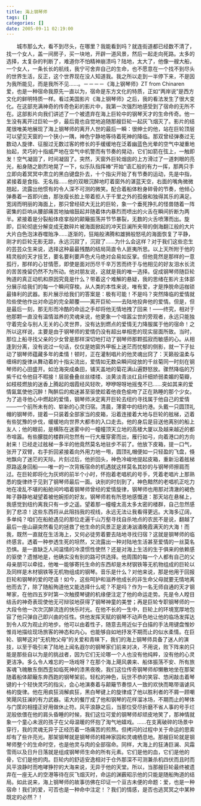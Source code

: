 ```yaml
---
title: 海上钢琴师
tags: []
categories: []
date: 2005-09-11 02:19:00 
---
```



&emsp;&emsp;城市那么大，看不到尽头，在哪里？我能看到吗？就连街道都已经数不清了，找一个女人，盖一间房子，买一块地，开辟一道风景，然后一起走向死路。太多的选择，太复杂的判断了，难道你不怕精神崩溃吗？陆地，太大了，他像一艘大船，一个女人，一条长长的航线，我宁可舍弃自己的生命，也不愿意在一个找不到尽头的世界生活，反正，这个世界现在没人知道我。我之所以走到一半停下来，不是因为我所能见，而是我所不见……。－－－－《海上钢琴师》ZT from Chinaren爱，也是一种宿命我原先一直以为，宿命是东方文化的特质，正如“两岸说”是西方文化的鲜明特质一样。看过美国影片《海上钢琴师》之后，我的看法发生了很大变化。在这部充满神奇的传奇色彩的影片中，我第一次强烈地感受到了宿命的无所不在。这部影片向我们讲述了一个被遗弃在海上巨轮中的钢琴天才的生命传奇。他一生没有离开过巨轮一步，最后竟也自觉地追随那艘巨轮一起灰飞烟灭了。影片的结尾很唯美地展现了海上钢琴师的离开人世的最后一瞬：很绅士的他，站在巨轮顶层可以望见天窗的一个狭小一隅，神色宁静地等待着死神的降临。那双曾经弹奏过无数动人旋律、征服过无数过客的修长的手缓缓地在泛着幽蓝色光晕的空气中凝重地抬起，灵巧的十指威严地在空气中机警而有节奏的晃动，它们如箭在弦上，一触即发！空气凝固了，时间凝固了。突然，天窗外巨轮烟囱的上方滑过了一道刺眼的亮光，船身随之剧烈地晃了一下，似乐队指挥棒“开始”语汇般的有力一挥，那两只手立即向着冥冥中肃立的黑白键盘扑去，十个指尖开始了有节奏的运动，先是中指，紧接着是食指、无名指……他的双眼沉醉地盯着窗外的湛蓝天空，右面的嘴角微微翘起，流露出他惯有的令人深不可测的微笑。配合着船体粉身碎骨的节奏，他倾心弹奏着一首即兴曲，那张瘦长脸上带着拒人于千里之外的孤傲和独得其乐的满足。宽阔而明丽的海面上，那只曾经硕大无比的巨轮，象一个垂死挣扎的怪兽随着一阵密集的巨响从腰部痛苦地抽缩鼓起并随着体内暴烈而喷出的火舌在瞬间折断为两半。紧接着是分裂船体痉挛般的颠簸振荡并节节暴裂，无数的火舌喷薄而出。旋即，巨轮彻底分解变成无数碎片被海面掀起的冲天巨澜所夹带的倒海翻江般的大片大片白色泡沫吞噬贻净……逐渐的，狂飚般沸腾和雄狮般怒吼的海面恢复了平静，刚才的巨轮无影无踪，永远沉寂了，沉寂了……为什么会这样？对于我们这些恋生的芸芸众生来说，选择这种最最残酷的结局简直令人匪夷所思。以上天所附于他的精灵般的天才技艺，要名要利要声色犬马绝对会易如反掌。但他竟然是那样的一意孤行，那样的心甘情愿，即使是面对历尽千辛万苦而终于与他相见的好友泪水长流的苦苦挽留仍然不为所动。他对朋友说，这就是我的唯一选择。促成钢琴师随巨轮殉道的真正动机和原因究竟是什么？带着这个难解的悬疑，我的思绪在影片主体部分展示给我们的每一个瞬间穿梭。从人类的本性来说，唯有爱，才是挣脱命运枷锁最锋利的武器。影片展示给我们的答案是：极有可能！不是吗？突然降临的爱情就险些使他作出对命运的完全颠覆——离开巨轮——去陆地投奔他的爱情。但是，但是最后一刻，那无形而冷酷的命运之手却将他无情地拽了回来！——终究，相对于他那颗一直没有温情滋养的灵魂来说，他更象一个喧嚣尘世的旁观者，永远只能独守着完全与别人无关的心灵世界，没有达到燃点的爱情无力降服属于他的宿命！之所以这样说，主要是由于钢琴师的爱情仍没有超出单相思的现实层面所致。当时，那位上船寻找父亲的少女曾是那样深切地打动了钢琴师那颗孤寂而敏感的心。从相逢到分离，没有说过一句话，仅仅是她窗外甲板上迷茫而忧郁的侧影，就一下子扯动了钢琴师蕴藏多年的柔情！顿时，正在灌制唱片的他灵魂出窍了：天籁般温柔与缠绵的旋律从舞动着的十指尖流出，爱情如无数朵瞬间绽放的千丝菊同一时刻在钢琴师的心田盛开。如沧海突成桑田，铺天盖地的菊花满山遍野怒放。骤然降临的万紫千红令他目不暇接！层层叠叠丝丝缕缕、淡黄淡青淡红且纤细娇弱柔媚的菊瓣，如枝枝燃放的迷香上腾起的烟霞经风轻吹，咿咿呀呀地摇曳不已……突如其来的爱情氤氲使他沉醉！陶醉后的痴迷甚至驱使趁着他夜色偷吻了正在熟睡的那个少女。为了追寻他心中燃起的爱情，钢琴师决定离开巨轮去纽约寻找属于他自己的爱情——一个前所未有的、崭新的心灵归宿。清晨，薄雾中的纽约港。头戴一只圆顶礼帽的钢琴师，提着一只装着全部家当的皮箱，沿着连接着大地与巨轮的舷梯，迈着有些犹豫的步伐，缓缓地向世界大都市的入口走去。他的身后是目送他离别的船上友人；他的眼前，是横陈在迷雾中的一幢幢顶天立地的高楼大厦以及越来越近的都市喧嚣。有些朦胧的楼群间忽然有一行大雁穿雾而出，雁行如弓，向着港口的方向射来！已经走过舷梯一多半的他竟然莫名地驻步不前了。他放下皮箱，提一口气，张开了双臂，右手折回紧接着向外用力地一甩，圆顶礼帽便如一只轻盈的飞盘，倏地飘向了迷茫的天际。片刻过后，他折回头，神色冷峻地提起皮箱，重新沿着舷梯原路返身回船——唯一的一次背叛宿命的机遇就这样莫名其妙的与钢琴师擦肩而过。在巨轮即将化为灰烬的前半个小时，怀抱着老唱机的号手，凭着老唱片上那熟悉的旋律终于见到了钢琴师最后一面。诀别的时刻到了，神色黯然的老唱机正吃力地在凌乱不堪的船舱间吟唱着钢琴师曾经的爱情旋律，钢琴师也用那对清澈的褐色眸子静静地凝望着被他婉拒的好友。钢琴师若有所思地感慨道：那天站在悬梯上，我感觉到纽约离我只有一步之遥。望着那一幢幢太高太多太密的楼群，自己忽然感到了悲凉！这些东西将从此阻挡我的视线，永远无法让我看得更远。大海多辽阔，多单纯？咱们在船舱遇见的那位走遍千山万壑寻找自杀地点的农民不是说，翻越了最后一座山巓突然看见的拯救了他生命的风景正是波涛汹涌晚霞满天的大海！而我，既然一直就在生活海上，又何必徒劳着要去陆地寻找归宿？这就是钢琴师的临终感言。透着一种参透生死的坦然，又流露出一种对陆地生活甚至爱情的一丝莫名恐惧。是一直缺乏人间温情的冷漠惯性使然？还是对海上生活的生于俱来的依赖感的驱使？遗憾地是，他确实没有别的路可供选择。他周围的每一个人都有自己的父母亲朋可以牵挂，他唯一能够寄托生命的东西却是木材钢铁等无机物组成的巨轮以及同样是木材钢铁等无机物组成的钢琴。音乐是什么？对他来说，那是他用于回报巨轮和钢琴的爱的呓语！如今，这些呵护和滋养他成长的非生命父母就要无情地离他而去了，除了随船殉道他又能选择什么呢？不是吗？作为一名无师自通的天才钢琴家，在他四五岁时第一次触摸琴键的机缘便注定了他的命运走势。先是令人瞠目结舌的神奇表现使他无可辩驳地获得了钢琴神童的美誉；再是巨轮专职钢琴师的一大段令他一次次沉醉流连的快乐时光。在他不长的一生中，巨轮上的环境宽厚地包容了他只弹自己即兴曲的任性。供他发挥天赋的钢琴不动声色地让他的临场发挥达到令人叹为观止的地步。他可以由着性子，随意去用近似于白描的手法用键盘惟妙惟肖地描绘现场旅客的神态和内心。也能够自如地抒发不期而止的似水柔情。在巨轮、钢琴这对“无机物父母”的关爱和青睐下，我们的海上钢琴师具备了迷人的演技，以至于吸引来了陆地上闻名遐尔的钢琴家们前来对决，不用说，败下阵来的只能是那些自以为是的挑战者，因为它们无论哪一个人也没有他纯粹，没有他的心灵更洁净。多么令人难忘的一场戏呀？在那个海上飓风袭来、船体振荡不安、所有旅客魂飞魄散东倒西歪如临死神的漆黑夜晚，我们这位传奇钢琴师却懒散地坐在那架随着船体颠簸东奔西跑的钢琴架前。轻松的神色，玩世不恭的笑容、悠闲敲击着琴键的十个轻快灵巧的指尖，会心地演奏着与颠簸节奏惊人一致的欢快而略带谐谑风格的旋律。他在用疯狂消解疯狂，黑白琴键上的旋律成了他以胜利者的不屑一顾嘲笑飓风狂澜的有力武器。诺大的餐厅成了他和钢琴的花样溜冰场，不期而止的琴体与门筐的相撞正好用做休止符。风平浪静之后，当那位受尽折磨不省人事的号手烂泥般依偎在他的肩头昏睡的时候，我们这位可爱的钢琴师却顽皮地笑了，那神情就象一个童心未泯的孩子在父母温暖的怀抱了淘气地嬉戏。……在支离破碎的场景中穿行，我的灵魂无异于正经历着一场痛苦的煎熬。但拷问的过程中关于命运的思索却有了些许亮光。那架钢琴就是钢琴师的精神家园和灵魂栖息地。那艘巨轮就是钢琴师整个的生命时空，也是他灵与肉的全部宿命。同样，大海上的狂涛巨澜、风霜雪雨以及日升日落就是组成钢琴师生命的所有元素。它们是他的血，它们是他的骨，它们是他的肉。巨轮内的舒适安逸相对于仓外那深不可测兼杀机四伏而且时而风平浪静时而咆哮狰狞的大海来说，无异于他的天堂。所以，当那艘巨轮最终被遗弃在一座无人的空港等待在灰飞烟灭时，命运的渊薮昭示他的只能是随船殉道的结局。如此说来，海上钢琴师的故事彷佛在印证一个亘古未便的命题：爱，也是一种宿命！我们的爱，可否也是一种命中注定！？我们的情感，是否也逃冥冥之中某种既定的必然？！